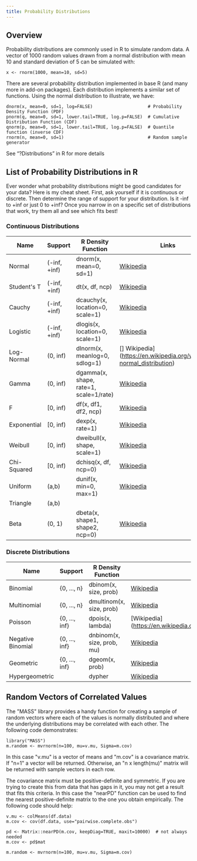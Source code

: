 ```yaml
---
title: Probability Distributions
---
```


## Overview

Probability distributions are commonly used in R to simulate random data.  A vector of 1000 random values drawn from a normal distribution with mean 10 and standard deviation of 5 can be simulated with:

```
x <- rnorm(1000, mean=10, sd=5)
```

There are several probability distribution implemented in base R (and many more in add-on packages).  Each distribution implements a similar set of functions.  Using the normal distribution to illustrate, we have:

```
dnorm(x, mean=0, sd=1, log=FALSE)                     # Probability Density Function (PDF)
pnorm(q, mean=0, sd=1, lower.tail=TRUE, log.p=FALSE)  # Cumulative Distribution Function (CDF)
qnorm(p, mean=0, sd=1, lower.tail=TRUE, log.p=FALSE)  # Quantile function (inverse CDF)
rnorm(n, mean=0, sd=1)                                # Random sample generator
```

See “?Distributions” in R for more details

## List of Probability Distributions in R

Ever wonder what probability distributions might be good candidates for your data?  Here is my cheat sheet.  First, ask yourself if it is continuous or discrete. Then determine the range of support for your distribution. Is it -inf to +inf or just 0 to +inf?  Once you narrow in on a specific set of distributions that work, try them all and see which fits best!

### Continuous Distributions

| Name | Support | R Density Function | Links |
|------|---------|--------------------|-------|
| Normal | (-inf, +inf) | dnorm(x, mean=0, sd=1) | [Wikipedia](https://en.wikipedia.org/wiki/Normal_distribution) |
| Student's T | (-inf, +inf) | dt(x, df, ncp) | [Wikipedia](https://en.wikipedia.org/wiki/Student%27s_t-distribution) |
| Cauchy      | (-inf, +inf) | dcauchy(x, location=0, scale=1) | [Wikipedia](https://en.wikipedia.org/wiki/Cauchy_distribution) |
| Logistic    | (-inf, +inf) | dlogis(x, location=0, scale=1) | [Wikipedia](https://en.wikipedia.org/wiki/Logistic_distribution) |
| Log-Normal  | (0, inf)     | dlnorm(x, meanlog=0, sdlog=1) |[] Wikipedia](https://en.wikipedia.org/wiki/Log-normal_distribution) |
| Gamma       | (0, inf)     | dgamma(x, shape, rate=1, scale=1/rate) | [Wikipedia](https://en.wikipedia.org/wiki/Gamma_distribution) |
| F           | [0, inf)     | df(x, df1, df2, ncp) | [Wikipedia](https://en.wikipedia.org/wiki/F-distribution) |
| Exponential | [0, inf)     | dexp(x, rate=1)      | [Wikipedia](https://en.wikipedia.org/wiki/Exponential_distribution) |
| Weibull     | [0, inf)     | dweibull(x, shape, scale=1) | [Wikipedia](https://en.wikipedia.org/wiki/Weibull_distribution) |
| Chi-Squared | [0, inf)     | dchisq(x, df, ncp=0)        | [Wikipedia](https://en.wikipedia.org/wiki/Chi-squared_distribution) |
| Uniform     | (a,b)        | dunif(x, min=0, max=1)      | [Wikipedia](https://en.wikipedia.org/wiki/Uniform_distribution_(continuous)) |
| Triangle    | (a,b)        |                             |           |
| Beta        | (0, 1)       | dbeta(x, shape1, shape2, ncp=0) | [Wikipedia](https://en.wikipedia.org/wiki/Beta_distribution) |

### Discrete Distributions

| Name | Support | R Density Function | Links |
|------|---------|--------------------|-------|
| Binomial | {0, ..., n} | dbinom(x, size, prob) | [Wikipedia](https://en.wikipedia.org/wiki/Binomial_distribution) |
| Multinomial | {0, ..., n} | dmultinom(x, size, prob) | [Wikipedia](https://en.wikipedia.org/wiki/Multinomial_distribution) |
| Poisson     | {0, ..., inf} | dpois(x, lambda) | [Wikipedia] (https://en.wikipedia.org/wiki/Poisson_distribution)|
| Negative Binomial | {0, ..., inf} | dnbinom(x, size, prob, mu) | [Wikipedia](https://en.wikipedia.org/wiki/Negative_binomial_distribution) |
| Geometric | {0, ..., inf} | dgeom(x, prob) | [Wikipedia](https://en.wikipedia.org/wiki/Geometric_distribution) |
| Hypergeometric | | dypher | [Wikipedia](https://en.wikipedia.org/wiki/Hypergeometric_distribution) |

## Random Vectors of Correlated Values

The "MASS" library provides a handy function for creating a sample of random vectors where each of the values is normally distributed and where the underlying distributions may be correlated with each other.  The following code demonstrates:

```
library("MASS")
m.random <- mvrnorm(n=100, mu=v.mu, Sigma=m.cov)
```

In this case "v.mu" is a vector of means and "m.cov" is a covariance matrix.  If "n=1" a vector will be returned.  Otherwise, an "n x length(mu)" matrix will be returned with sample vectors in each row.

The covariance matrix must be positive-definite and symmetric.  If you are trying to create this from data that has gaps in it, you may not get a result that fits this criteria.  In this case the "nearPD" function can be used to find the nearest positive-definite matrix to the one you obtain empirically.  The following code should help:

```
v.mu <- colMeans(df.data)
m.cov <- cov(df.data, use="pairwise.complete.obs")

pd <- Matrix::nearPD(m.cov, keepDiag=TRUE, maxit=10000)  # not always needed
m.cov <- pd$mat

m.random <- mvrnorm(n=100, mu=v.mu, Sigma=m.cov)
```
